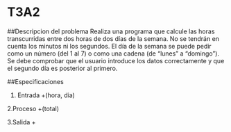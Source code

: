 # T3A2
##Descripcion del problema
Realiza una programa que calcule las horas transcurridas entre dos horas de dos días de la semana. No se tendrán en cuenta los minutos ni los segundos. El día de la semana se puede pedir como un número (del 1 al 7) o como una cadena (de “lunes” a “domingo”). Se debe comprobar que el usuario introduce los datos correctamente y que el segundo día es posterior al primero.

##Especificaciones
1. Entrada
   +(hora, dia)
   
2.Proceso
   +(total)

3.Salida
   +
